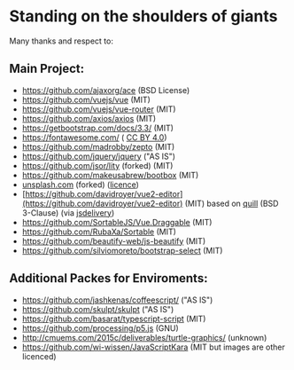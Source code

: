 # Standing on the shoulders of giants

Many thanks and respect to:

## Main Project:

* https://github.com/ajaxorg/ace (BSD License)
* https://github.com/vuejs/vue (MIT)
* https://github.com/vuejs/vue-router (MIT)
* https://github.com/axios/axios (MIT)
* https://getbootstrap.com/docs/3.3/ (MIT)
* https://fontawesome.com/ ( [CC BY 4.0](https://creativecommons.org/licenses/by/4.0/))
* https://github.com/madrobby/zepto (MIT)
* https://github.com/jquery/jquery ("AS IS")
* https://github.com/jsor/lity (forked) (MIT)
* https://github.com/makeusabrew/bootbox (MIT)
* [unsplash.com](https://unsplash.com/photos/kbkyZAfSuFs) (forked) ([licence](https://unsplash.com/license))
* [https://github.com/davidroyer/vue2-editor](https://github.com/davidroyer/vue2-editor) (MIT) based on [quill](https://quilljs.com/) (BSD 3-Clause) (via [jsdelivery](https://www.jsdelivr.com/package/npm/vue2-editor)) 
* https://github.com/SortableJS/Vue.Draggable (MIT)
* https://github.com/RubaXa/Sortable (MIT)
* https://github.com/beautify-web/js-beautify (MIT)
* https://github.com/silviomoreto/bootstrap-select (MIT)


## Additional Packes for Enviroments:

* https://github.com/jashkenas/coffeescript/ ("AS IS")
* https://github.com/skulpt/skulpt ("AS IS")
* https://github.com/basarat/typescript-script (MIT)
* https://github.com/processing/p5.js (GNU)
* http://cmuems.com/2015c/deliverables/turtle-graphics/ (unknown)
* https://github.com/wi-wissen/JavaScriptKara (MIT but images are other licenced)





